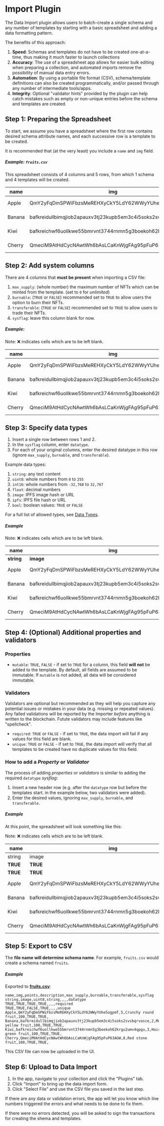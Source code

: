 # Import Plugin

The Data Import plugin allows users to batch-create a single schema and any
number of templates by starting with a basic spreadsheet and adding a data
formatting pattern.

The benefits of this approach:

1. **Speed**: Schemas and templates do not have to be created one-at-a-time,
   thus making it much faster to launch collections
2. **Accuracy**: The use of a spreadsheet app allows for easier bulk editing
   when preparing a collection, and automated imports remove the possibility
   of manual data entry errors.
3. **Automation**: By using a portable file format (CSV), schema/template
   definitions can also be created programmatically, and/or passed through
   any number of intermediate tools/apps.
4. **Integrity**: Optional "validator hints" provided by the plugin can help
   catch mistakes such as empty or non-unique entries before the schema and
   templates are created.


## Step 1: Preparing the Spreadsheet

To start, we assume you have a spreadsheet where the first row contains
desired schema attribute names, and each successive row is a template
to be created.

It is recommended that (at the very least) you include a `name` and `img` field.

##### Example: `fruits.csv`

This spreadsheet consists of 4 columns and 5 rows, from which 1 schema and 4
templates will be created.

| name   | img                                                         | points | description         |
|--------|-------------------------------------------------------------|--------|---------------------|
| Apple  | QmY2yFqDmSPWiFbzsMeREHXyCkY5LdY62WWyYUhe5ogpmT              | 5      | Crunchy round fruit |
| Banana | bafkreidullbimqjiob2apauxv3tj23kupb5em3c4i5soks2svsbqrvasce | 2      | Mushy yellow fruit  |
| Kiwi   | bafkreichwf6uollkwe55bmrvnt3744rnmn5g3boekoh62krgu2umv4qpgu | 3      | Hairy green fruit   |
| Cherry | QmeciM9AtHdCycNAwtWh6bAsLCaKnWjgFAg95pFuP63AGW              | 8      | Red stone fruit     |



## Step 2: Add system columns

There are 4 columns that **must be present** when importing a CSV file:

1. `max_supply`: (whole number) the maximum number of NFTs which can be minted
   from the template. (set to `0` for *unlimited*)
2. `burnable`: (`TRUE` or `FALSE`) recommended set to `TRUE` to allow
   users the option to burn their NFTs.
3. `transferable`: (`TRUE` or `FALSE`) recommended set to `TRUE` to allow users
   to trade their NFTs.
4. `sysflag`: leave this column blank for now.


##### Example:

Note: ❌ indicates cells which are to be left blank.

| name   | img                                                         | points | description         | **max_supply** | **burnable** | **transferable** | **sysflag** |
|--------|-------------------------------------------------------------|--------|---------------------|:--------------:|:------------:|:----------------:|:-----------:|
| Apple  | QmY2yFqDmSPWiFbzsMeREHXyCkY5LdY62WWyYUhe5ogpmT              | 5      | Crunchy round fruit | **100**        | **TRUE**     | **TRUE**         |      ❌     |
| Banana | bafkreidullbimqjiob2apauxv3tj23kupb5em3c4i5soks2svsbqrvasce | 2      | Mushy yellow fruit  | **100**        | **TRUE**     | **TRUE**         |      ❌     |
| Kiwi   | bafkreichwf6uollkwe55bmrvnt3744rnmn5g3boekoh62krgu2umv4qpgu | 3      | Hairy green fruit   | **100**        | **TRUE**     | **TRUE**         |      ❌     |
| Cherry | QmeciM9AtHdCycNAwtWh6bAsLCaKnWjgFAg95pFuP63AGW              | 8      | Red stone fruit     | **100**        | **TRUE**     | **TRUE**         |      ❌     |



## Step 3: Specify data types

1. Insert a single row between rows 1 and 2.
2. In the `sysflag` column, enter `datatype`.
3. For each of your original columns, enter the desired datatype in this row (ignore `max_supply`, `burnable`, and `transferable`).

Example data types:
1. `string`: any text content
2. `uint8`: whole numbers from `0` to `255`
3. `int16`: whole numbers from `-32,768` to `32,767`
4. `float`: decimal numbers
5. `image`: IPFS image hash or URL
6. `ipfs`: IPFS file hash or URL
7. `bool`: boolean values: `TRUE` or `FALSE`

For a full list of allowed types, see [Data Types](data-types.md).


##### Example

Note: ❌ indicates cells which are to be left blank.

| name       | img                                                         | points    | description         | max_supply | burnable | transferable | sysflag      |
|------------|-------------------------------------------------------------|-----------|---------------------|:----------:|:--------:|:------------:|:------------:|
| **string** | **image**                                                   | **uint8** | **string**          | ❌         | ❌       | ❌           | **datatype** |
| Apple      | QmY2yFqDmSPWiFbzsMeREHXyCkY5LdY62WWyYUhe5ogpmT              | 5         | Crunchy round fruit | 100        | TRUE     | TRUE         |        ❌    |
| Banana     | bafkreidullbimqjiob2apauxv3tj23kupb5em3c4i5soks2svsbqrvasce | 2         | Mushy yellow fruit  | 100        | TRUE     | TRUE         |        ❌    |
| Kiwi       | bafkreichwf6uollkwe55bmrvnt3744rnmn5g3boekoh62krgu2umv4qpgu | 3         | Hairy green fruit   | 100        | TRUE     | TRUE         |        ❌    |
| Cherry     | QmeciM9AtHdCycNAwtWh6bAsLCaKnWjgFAg95pFuP63AGW              | 8         | Red stone fruit     | 100        | TRUE     | TRUE         |        ❌    |


## Step 4: (Optional) Additional properties and validators

### Properties

- `mutable`: `TRUE`, `FALSE` - if set to `TRUE` for a column, this field
  **will not** be added to the template. By default, all fields are assumed to
  be immutable. If `mutable` is not added, all data will be considered
  immutable.

### Validators

Validators are optional but recommended as they will help you capture any
potential issues or mistakes in your data (e.g. missing or repeated values).
Any failed validations will be reported by the Importer *before* anything is
written to the blockchain.
Futute validators may include features like "spellcheck".

- `required`: `TRUE` or `FALSE` - if set to `TRUE`, the data import will fail
  if any values for this field are blank.
- `unique`: `TRUE` or `FALSE` - if set to `TRUE`, the data import will verify
  that all templates to be created have no duplicate values for this field.

### How to add a *Property* or *Validator*

The process of adding *properties* or *validators* is similar to adding the
required `datatype` *sysflag*:
1. Insert a new header row (e.g. after the `datatype` row but before the
   templates start. in the example below, two validators were added).
2. Enter the desired values, ignoring `max_supply`, `burnable`, and `transferable`.

##### Example

At this point, the spreadsheet will look something like this:

Note: ❌ indicates cells which are to be left blank.

| name     | img                                                         | points    | description         | max_supply | burnable | transferable | sysflag      |
|----------|-------------------------------------------------------------|-----------|---------------------|:----------:|:--------:|:------------:|:------------:|
| string   | image                                                       | uint8     | string              | ❌         | ❌       | ❌           | datatype     |
| **TRUE** | **TRUE**                                                    | **TRUE**  | **TRUE**            | ❌         | ❌       | ❌           | **required** |
| **TRUE** | **TRUE**                                                    | **FALSE** | **TRUE**            | ❌         | ❌       | ❌           | **unique**   |
| Apple    | QmY2yFqDmSPWiFbzsMeREHXyCkY5LdY62WWyYUhe5ogpmT              | 5         | Crunchy round fruit | 100        | TRUE     | TRUE         | ❌           |
| Banana   | bafkreidullbimqjiob2apauxv3tj23kupb5em3c4i5soks2svsbqrvasce | 2         | Mushy yellow fruit  | 100        | TRUE     | TRUE         | ❌           |
| Kiwi     | bafkreichwf6uollkwe55bmrvnt3744rnmn5g3boekoh62krgu2umv4qpgu | 3         | Hairy green fruit   | 100        | TRUE     | TRUE         | ❌           |
| Cherry   | QmeciM9AtHdCycNAwtWh6bAsLCaKnWjgFAg95pFuP63AGW              | 8         | Red stone fruit     | 100        | TRUE     | TRUE         | ❌           |


## Step 5: Export to CSV

The **file name will determine schema name**. For example, `fruits.csv` would
create a schema named `fruits`.

##### Example

Exported to **[fruits.csv](plugin-import-sample/fruits.csv)**:

```
name,img,points,description,max_supply,burnable,transferable,sysflag
string,image,uint8,string,,,,datatype
TRUE,TRUE,TRUE,TRUE,,,,required
TRUE,TRUE,FALSE,TRUE,,,,unique
Apple,QmY2yFqDmSPWiFbzsMeREHXyCkY5LdY62WWyYUhe5ogpmT,5,Crunchy round fruit,100,TRUE,TRUE,
Banana,bafkreidullbimqjiob2apauxv3tj23kupb5em3c4i5soks2svsbqrvasce,2,Mushy yellow fruit,100,TRUE,TRUE,
Kiwi,bafkreichwf6uollkwe55bmrvnt3744rnmn5g3boekoh62krgu2umv4qpgu,3,Hairy green fruit,100,TRUE,TRUE,
Cherry,QmeciM9AtHdCycNAwtWh6bAsLCaKnWjgFAg95pFuP63AGW,8,Red stone fruit,100,TRUE,TRUE,
```

This CSV file can now be uploaded in the UI.

## Step 6: Upload to Data Import

1. In the app, navigate to your collection and click the "Plugins" tab.
2. Click "Import" to bring up the data import form.
3. Click "Select File" and use the CSV file you saved in the last step.

If there are any data or validation errors, the app will let you know which line numbers triggered the errors and what needs to be done to fix them.

If there were no errors detected, you will be asked to sign the transactions for creating the shema and templates.
